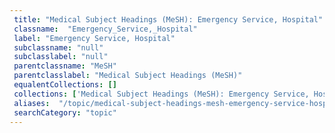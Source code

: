 ```yaml
--- 
 title: "Medical Subject Headings (MeSH): Emergency Service, Hospital" 
 classname:  "Emergency_Service,_Hospital" 
 label: "Emergency Service, Hospital" 
 subclassname: "null" 
 subclasslabel: "null" 
 parentclassname: "MeSH" 
 parentclasslabel: "Medical Subject Headings (MeSH)" 
 equalentCollections: [] 
 collections: ['Medical Subject Headings (MeSH): Emergency Service, Hospital']
 aliases:  "/topic/medical-subject-headings-mesh-emergency-service-hospital"  
 searchCategory: "topic" 
---
```

